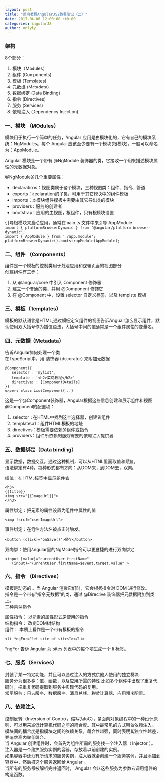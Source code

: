 ```yaml
---
layout: post
title: "菜鸟教程AngularJS2教程笔记（二）"
date: 2017-06-06 12:00:00 +00:00
categories: AngularJS
author: onlyhy
---
```

### 架构  
8个部分：
1. 模块（Modules）
2. 组件 (Components)
3. 模板 (Templates)
4. 元数据 (Metadata)
5. 数据绑定 (Data Binding)
6. 指令 (Directives)
7. 服务 (Services)
8. 依赖注入 (Dependency Injection)

### 一、模块 （MOdules）
模块用于执行一个简单的任务，Angular 应用是由模块化的，它有自己的模块系统：NgModules。每个 Angular 应该至少要有一个模块(根模块)，一般可以命名为：AppModule。  

Angular 模块是一个带有 @NgModule 装饰器的类，它接收一个用来描述模块属性的元数据对象。

@NgModule的几个重要属性：
* declarations：视图类属于这个模块，三种视图类：组件、指令、管道
* exports：declaration的子集，可用于其它模块中的组件模板
* imports：本模块组件模板中需要由其它导出类的模块
* providers：服务的创建者
* bootstrap：应用的主视图，根组件，只有根模块设置  

引导根模块来启动应用，通常在main.ts 文件中来引导 AppModule  
`import { platformBrowserDynamic } from '@angular/platform-browser-dynamic';`  
`import { AppModule } from './app.module';`
`platformBrowserDynamic().bootstrapModule(AppModule);`  


### 二、组件 （Components）  
组件是一个模板的控制类用于处理应用和逻辑页面的视图部分  
创建组件有三步：
1. 从 @angular/core 中引入 Component 修饰器
2. 建立一个普通的类，并用 @Component 修饰它
3. 在 @Component 中，设置 selector 自定义标签，以及 template 模板

### 三、模板（Templates）
模板的默认语言是HTML,通过模板定义组件的视图告诉Angualr怎么显示组件，默认使用双大括号作为插值语法，大括号中间的值通常是一个组件属性的变量名。  

### 四、元数据（Metadata） 
告诉Angular如何处理一个类  
在TypeScript中，用 装饰器 (decorator) 来附加元数据
   
    @Component({
       selector : 'mylist',
       template : '<h2>菜鸟教程</h2>'
       directives : [ComponentDetails]
    })
    export class ListComponent{...}  

这是一个@Component装饰器，Angular根据这些信息创建和展示组件和视图  
@Component的配置项：
1. selector：在HTML中找到这个选择器，创建该组件
2. templateUrl：组件HTML模板的地址
3. directives：模板需要依赖的组件或指令
4. providers：组件所依赖的服务需要的依赖注入提供者  

### 五、数据绑定（Data  binding）  
显示数据，数据交互。通过这种机制，可以从HTML里面取值和赋值。  
语法绑定有4种，每种形式都有方向：从DOM来，到DOM去，双向。
 
  插值：在HTML标签中显示组件值
    
    <h3>
    {{title}}
    <img src="{{ImageUrl}}">
    </h3>
  
  属性绑定：把元素的属性设置为组件中属性的值
    
    <img [src]="userImageUrl">

  事件绑定：在组件方法名被点击时触发。

    <button (click)="onSave()">保存</button>  

  双向绑：使用Angular里的NgModel指令可以更便捷的进行双向绑定  

    <input [value]="currentUser.firstName"
       (input)="currentUser.firstName=$event.target.value" >  

### 六、指令 （Directives）  
模板是动态的 。当 Angular 渲染它们时，它会根据指令对 DOM 进行修改。  
指令是一个带有"指令元数据"的类，通过 @Directive 装饰器把元数据附加到类上。  
三种类型指令：

属性指令： 以元素的属性形式来使用的指令  
结构指令： 改变DOM树结构  
组件： 本质上看作是一个带有模板的指令  

    <li *ngFor="let site of sites"></li>  

*ngFor 告诉 Angular 为 sites 列表中的每个项生成一个 li 标签。  

### 七、服务（Services）  
封装了某一特定功能，并且可以通过注入的方式供他人使用的独立模块.  
服务分为很多种：值、函数，以及应用所需的特性
比如多个组件中出现了重复代码时，把重复代码提取到服务中实现代码的复用。  
常见服务：日志服务、数据服务、消息总线、税款计算器、应用程序配置。  


### 八、依赖注入  
控制反转（Inversion of Control，缩写为IoC），是面向对象编程中的一种设计原则，可以用来减低计算机代码之间的耦合度。其中最常见的方式叫做依赖注入。
模块间的耦合度是指模块之间的依赖关系，耦合性越强，同时表明其独立性越差，要追求高内聚低耦合。  
当 Angular 创建组件时，会首先为组件所需的服务找一个注入器（ Injector ）。  
注入器是一个维护服务实例的容器，存放着以前创建的实例。  
如果容器中还没有所请求的服务实例，注入器就会创建一个服务实例，并且添加到容器中，然后把这个服务返回给 Angular 。  
当所有的服务都被解析完并返回时， Angular 会以这些服务为参数去调用组件的构造函数。





